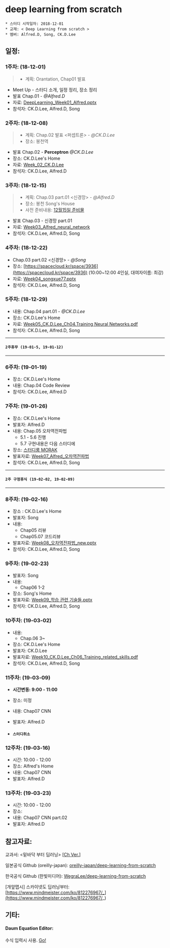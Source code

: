 # deep learning from scratch
	* 스터디 시작일자: 2018-12-01
	* 교재: < Deep Learning from scratch >
	* 멤버: Alfred.D, Song, CK.D.Lee 
	
## 일정:

### 1주차:  (18-12-01)
> - 계획: Orantation, Chap01 발표

- Meet Up - 스터디 소개, 일정 정리, 장소 정리
- 발표 Chap.01  - *@Alfred.D*
- 자료: [DeepLearning_Week01_Alfred.pptx](/presentation/DeepLearning_Week01_Alfred.pptx)
- 참석자: CK.D.Lee, Alfred.D, Song

### 2주차: (18-12-08)
> - 계획: Chap.02 발표 <퍼셉트론> - *@CK.D.Lee*
> - 장소: 봉천역 

- 발표 Chap.02 - **Perceptron** *@CK.D.Lee*
- 장소: CK.D.Lee's Home
- 자료: [Week_02_CK.D.Lee](/presentation/Week_02_CK.D.Lee_Perceptron%20Algorithm.pdf)
- 참석자: CK.D.Lee, Alfred.D

### 3주차: (18-12-15)
> - 계획: Chap.03 part.01 <신경망> - *@Alfred.D*
> - 장소: 봉천 Song's House
> - 사전 준비내용: [12월15일 준비물](/boards/12-15_homework.md)

- 발표 Chap.03 - 신경망 part.01
- 자료: [Week03_Alfred_neural_network](/presentations/Week03_Alfred_neural_network.pptx)
- 참석자: CK.D.Lee, Alfred.D, Song

### 4주차: (18-12-22)
- Chap.03 part.02 <신경망> - *@Song*
- 장소: [https://spacecloud.kr/space/3936](https://spacecloud.kr/space/3936) (10:00~12:00 4인실, 대여자이름: 최강) 
- 자료: [Week04_songxue77.pptx](/presentations/Week04_songxue77.pptx)
- 참석자: CK.D.Lee, Alfred.D, Song

### 5주차: (18-12-29)
- 내용: Chap.04 part.01 - *@CK.D.Lee*
- 장소: CK.D.Lee's Home
- 자료: [Week05_CK.D.Lee_Ch04.Training Neural Networks.pdf](/presentations/Week05_CK.D.Lee_Ch04_Training_Neural_Networks)
- 참석자: CK.D.Lee, Alfred.D, Song

---
#### `2주휴무 (19-01-5, 19-01-12)`
---

### 6주차: (19-01-19)
- 장소: CK.D.Lee's Home
- 내용: Chap.04 Code Review
- 참석자: CK.D.Lee, Alfred.D

### 7주차: (19-01-26)

- 장소: CK.D.Lee's Home
- 발표자: Alfred.D
- 내용: Chap.05 오차역전파법
	- 5.1 - 5.6 진행
	- 5.7 구현내용은 다음 스터디에
- 장소: [스터디룸 MORAK](https://spacecloud.kr/space/15621?b=b)
- 발표자료: [Week07_Alfred_오차역전파법](https://github.com/DL-StudyGroup/deep_learning_from_scratch/blob/master/presentation/Week07_Alfred_%EC%98%A4%EC%B0%A8%EC%97%AD%EC%A0%84%ED%8C%8C%EB%B2%95.pdf)
- 참석자: CK.D.Lee, Alfred.D, Song

---
#### `2주 구정휴식 (19-02-02, 19-02-09)`
---

### 8주차: (19-02-16)
- 장소 : CK.D.Lee's Home
- 발표자: Song
- 내용: 
    - Chap05 리뷰
    - Chap05.07 코드리뷰
- 발표자료: [Week08_오차역전파법_new.pptx](https://github.com/DL-StudyGroup/deep_learning_from_scratch/blob/master/presentation/Week08_%EC%98%A4%EC%B0%A8%EC%97%AD%EC%A0%84%ED%8C%8C%EB%B2%95_new.pptx)
- 참석자: CK.D.Lee, Alfred.D, Song

### 9주차: (19-02-23)
- 발표자: Song
- 내용:
	- Chap06 1-2
- 장소: Song's Home
- 발표쟈료: [Week09_학습 관련 기술들.pptx](https://github.com/DL-StudyGroup/deep_learning_from_scratch/blob/master/presentation/Week09_%ED%95%99%EC%8A%B5%20%EA%B4%80%EB%A0%A8%20%EA%B8%B0%EC%88%A0%EB%93%A4.pptx)
- 참석자: CK.D.Lee, Alfred.D, Song

### 10주차: (19-03-02)
- 내용: 
	- Chap.06 3~
- 장소: CK.D.Lee's Home
- 발표자: CK.D.Lee
- 발표자료: [Week10_CK.D.Lee_Ch06_Training_related_skills.pdf](https://github.com/DL-StudyGroup/deep_learning_from_scratch/blob/master/presentation/Week10_CK.D.Lee_Ch06_Training_related_skills.pdf)
- 참석자: CK.D.Lee, Alfred.D, Song

### 11주차: (19-03-09)
- **시간변동: 9:00 - 11:00**
- 장소: 미정
- 내용: Chap07 CNN
- 발표자: Alfred.D

- #### `스터디취소`

### 12주차: (19-03-16)
- 시간: 10:00 - 12:00
- 장소: Alfred's Home
- 내용: Chap07 CNN
- 발표자: Alfred.D

### 13주차: (19-03-23)
- 시간: 10:00 - 12:00
- 장소: 
- 내용: Chap07 CNN part.02
- 발표자: Alfred.D

## 참고자료:

교과서: <밑바닥 부터 딥러닝> [[Ch Ver.](/files/book_from_scratch_.pdf)]

일본공식 Github (oreilly-japan): [oreilly-japan/deep-learning-from-scratch](https://github.com/oreilly-japan/deep-learning-from-scratch)

한국공식 Github (한빛미디어): [WegraLee/deep-learning-from-scratch](https://github.com/WegraLee/deep-learning-from-scratch)

[개앞맵시] 스카이넷도 딥러닝부터: [https://www.mindmeister.com/ko/812276967/_](https://www.mindmeister.com/ko/812276967/_)

## 기타: 
#### Daum Equation Editor:

수식 입력시 사용. [Go!](http://s1.daumcdn.net/editor/fp/service_nc/pencil/Pencil_chromestore.html)

